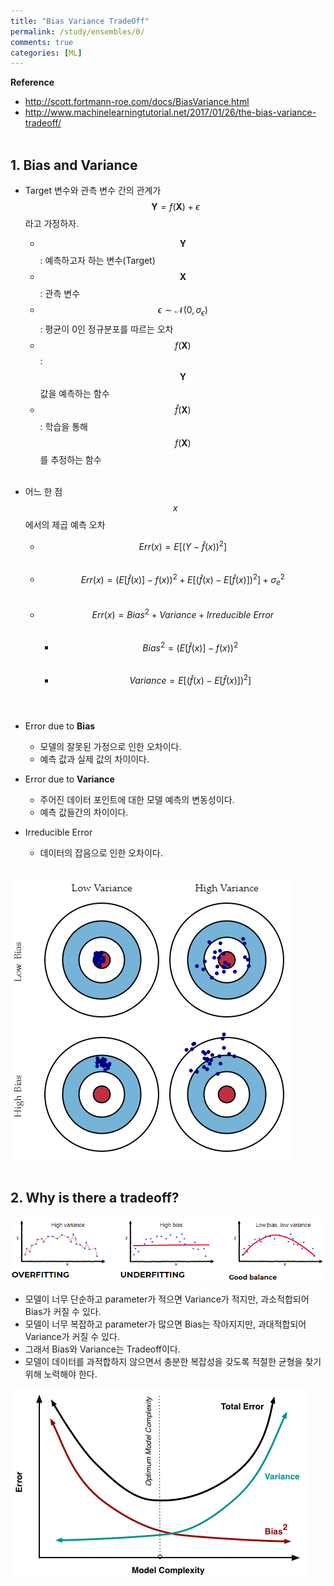 ```yaml
---
title: "Bias Variance TradeOff"
permalink: /study/ensembles/0/
comments: true
categories: [ML]
---
```


**Reference**

- http://scott.fortmann-roe.com/docs/BiasVariance.html
- http://www.machinelearningtutorial.net/2017/01/26/the-bias-variance-tradeoff/
<br><br>

## 1. Bias and Variance

- Target 변수와 관측 변수 간의 관계가 $$ \mathbf{Y} = f(\mathbf{X}) + \epsilon $$ 라고 가정하자.
  - $$ \mathbf{Y} $$ : 예측하고자 하는 변수(Target)
  - $$ \mathbf{X} $$ : 관측 변수
  - $$ \epsilon\sim\mathcal{N}(0,\sigma_\epsilon) $$ : 평균이 0인 정규분포를 따르는 오차
  - $$ f(\mathbf{X}) $$ : $$ \mathbf{Y} $$ 값을 예측하는 함수
  - $$ \hat{f}(\mathbf{X}) $$ : 학습을 통해 $$ f(\mathbf{X}) $$를 추정하는 함수
<br><br>

- 어느 한 점 $$ x $$에서의 제곱 예측 오차
  - $$ Err(x) = E[(Y - \hat{f}\left(x\right))^2] $$ <br>
  - $$ Err(x) = (E[\hat{f}\left(x\right)] - f\left(x\right))^2 +
    E[(\hat{f}\left(x\right) - E[\hat{f}\left(x\right)])^2] + \sigma_e^2 $$ <br>
  - $$ Err(x) = Bias^2 + Variance + Irreducible\ Error $$ <br>
    - $$ Bias^2 = (E[\hat{f}\left(x\right)] - f\left(x\right))^2 $$ <br>
    - $$ Variance = E[(\hat{f}\left(x\right) - E[\hat{f}\left(x\right)])^2] $$
<br><br>

- Error due to **Bias**
  - 모델의 잘못된 가정으로 인한 오차이다.
  - 예측 값과 실제 값의 차이이다.

- Error due to **Variance**
  - 주어진 데이터 포인트에 대한 모델 예측의 변동성이다.
  - 예측 값들간의 차이이다.

- Irreducible Error
  - 데이터의 잡음으로 인한 오차이다.
<br><br>

![fig.1](../images/ensembles_0_1.png)
<br><br>

## 2. Why is there a tradeoff?

![fig.2](../images/ensembles_0_2.png)

- 모델이 너무 단순하고 parameter가 적으면 Variance가 적지만, 과소적합되어 Bias가 커질 수 있다.
- 모델이 너무 복잡하고 parameter가 많으면 Bias는 작아지지만, 과대적합되어 Variance가 커질 수 있다.
- 그래서 Bias와 Variance는 Tradeoff이다.
- 모델이 데이터를 과적합하지 않으면서 충분한 복잡성을 갖도록 적절한 균형을 찾기 위해 노력해야 한다.

![fig.3](../images/ensembles_0_3.png)

